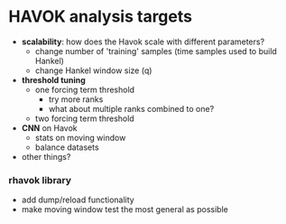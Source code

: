 # **HAVOK analysis targets**

- **scalability**: how does the Havok scale with different parameters?
    - change number of 'training' samples (time samples used to build Hankel)
    - change Hankel window size (q)
- **threshold tuning**
    - one forcing term threshold
        - try more ranks
        - what about multiple ranks combined to one?
    - two forcing term threshold
- **CNN** on Havok
    + stats on moving window
    + balance datasets
- other things?

### rhavok library

- add dump/reload functionality
- make moving window test the most general as possible